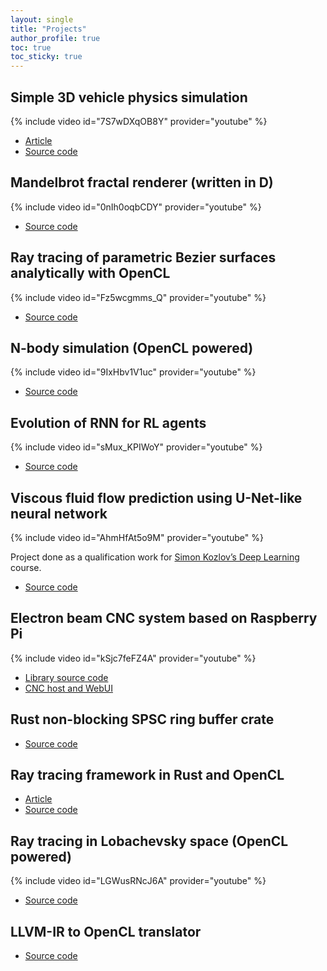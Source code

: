 ```yaml
---
layout: single
title: "Projects"
author_profile: true
toc: true
toc_sticky: true
---
```


## Simple 3D vehicle physics simulation

{% include video id="7S7wDXqOB8Y" provider="youtube" %}

+ [Article](/2013/02/15/vehicle-physics.html)
+ [Source code](https://github.com/agerasev/akadem)

## Mandelbrot fractal renderer (written in D)

{% include video id="0nIh0oqbCDY" provider="youtube" %}

+ [Source code](https://github.com/agerasev/crend)

## Ray tracing of parametric Bezier surfaces analytically with OpenCL

{% include video id="Fz5wcgmms_Q" provider="youtube" %}

+ [Source code](https://github.com/agerasev/cltracer)

## N-body simulation (OpenCL powered)

{% include video id="9IxHbv1V1uc" provider="youtube" %}

+ [Source code](https://github.com/agerasev/particles)

## Evolution of RNN for RL agents

{% include video id="sMux_KPIWoY" provider="youtube" %}

+ [Source code](https://github.com/agerasev/nevo)

## Viscous fluid flow prediction using U-Net-like neural network

{% include video id="AhmHfAt5o9M" provider="youtube" %}

Project done as a qualification work for [Simon Kozlov’s Deep Learning](https://dlcourse.ai/) course.

+ [Source code](https://github.com/agerasev/flownn)

## Electron beam CNC system based on Raspberry Pi

{% include video id="kSjc7feFZ4A" provider="youtube" %}

+ [Library source code](https://github.com/binp-dev/librpicnc)
+ [CNC host and WebUI](https://github.com/binp-dev/rpicnc-host)

## Rust non-blocking SPSC ring buffer crate

+ [Source code](https://github.com/agerasev/ringbuf)

## Ray tracing framework in Rust and OpenCL

+ [Article](/2019/09/24/clay-ray-tracer.html)
+ [Source code](https://github.com/clay-rs)

## Ray tracing in Lobachevsky space (OpenCL powered)

{% include video id="LGWusRNcJ6A" provider="youtube" %}

+ [Source code](https://github.com/agerasev/hypertrace)

## LLVM-IR to OpenCL translator

+ [Source code](https://github.com/agerasev/llvm-opencl)
